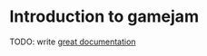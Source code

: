 # Introduction to gamejam

TODO: write [great documentation](http://jacobian.org/writing/great-documentation/what-to-write/)
